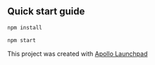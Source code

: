 ## Quick start guide

```bash
npm install

npm start
```

This project was created with [Apollo Launchpad](https://launchpad.graphql.com)
